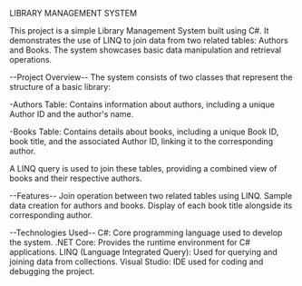 LIBRARY MANAGEMENT SYSTEM

This project is a simple Library Management System built using C#. It demonstrates the use of LINQ to join data from two related tables: Authors and Books. The system showcases basic data manipulation and retrieval operations.

--Project Overview--
The system consists of two classes that represent the structure of a basic library:

-Authors Table: Contains information about authors, including a unique Author ID and the author's name.

-Books Table: Contains details about books, including a unique Book ID, book title, and the associated Author ID, linking it to the corresponding author.

A LINQ query is used to join these tables, providing a combined view of books and their respective authors.

--Features--
Join operation between two related tables using LINQ.
Sample data creation for authors and books.
Display of each book title alongside its corresponding author.

--Technologies Used--
C#: Core programming language used to develop the system.
.NET Core: Provides the runtime environment for C# applications.
LINQ (Language Integrated Query): Used for querying and joining data from collections.
Visual Studio: IDE used for coding and debugging the project.
